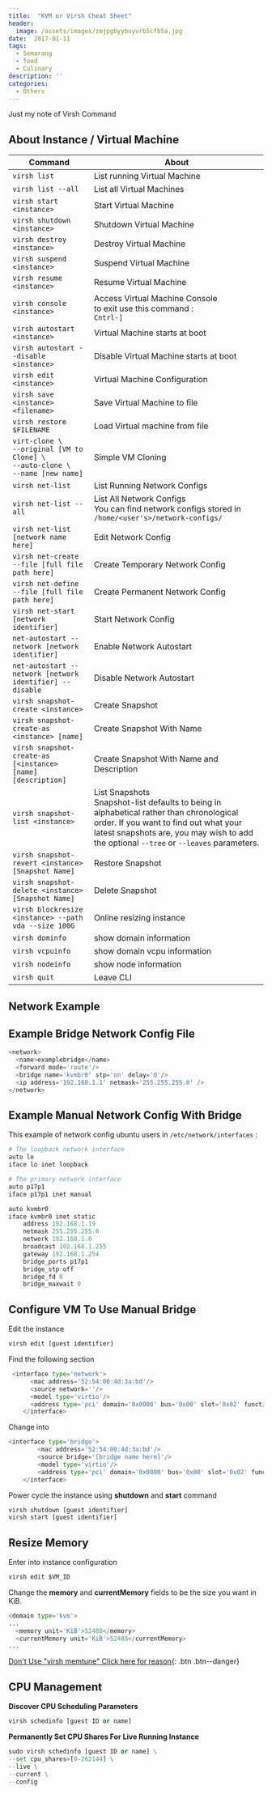 ```yaml
---
title:  "KVM or Virsh Cheat Sheet"
header:
  image: /assets/images/zmjpgbyybuyvrb5cfb5a.jpg
date:  2017-01-11
tags:
  - Semarang
  - food
  - Culinary
description: ''
categories:
  - Others
---
```


Just my note of Virsh Command

## About Instance / Virtual Machine

Command | About 
------- | ----- 
```virsh list``` | List running Virtual Machine | 
```virsh list --all``` | List all Virtual Machines | 
```virsh start <instance>``` | Start Virtual Machine |
```virsh shutdown <instance>``` | Shutdown Virtual Machine |
```virsh destroy <instance>``` | Destroy Virtual Machine |
```virsh suspend <instance>``` | Suspend Virtual Machine |
```virsh resume <instance>``` | Resume Virtual Machine |
```virsh console <instance>``` | Access Virtual Machine Console <br />to exit use this command : <br /> ```Cntrl-]``` 
```virsh autostart <instance>``` | Virtual Machine starts at boot |
```virsh autostart --disable <instance>``` | Disable Virtual Machine starts at boot |
```virsh edit <instance>``` | Virtual Machine Configuration | 
```virsh save <instance> <filename>``` | Save Virtual Machine to file | 
```virsh restore $FILENAME``` | Load Virtual machine from file | 
```virt-clone \``` <br /> ```--original [VM to Clone] \``` <br /> ```--auto-clone \``` <br /> ```--name [new name]``` | Simple VM Cloning | 
```virsh net-list``` | List Running Network Configs | 
```virsh net-list --all``` | List All Network Configs <br /> You can find network configs stored in ```/home/<user's>/network-configs/```| 
```virsh net-list [network name here]``` | Edit Network Config | 
```virsh net-create --file [full file path here]``` | Create Temporary Network Config | 
```virsh net-define --file [full file path here]``` | Create Permanent Network Config | 
```virsh net-start [network identifier]``` | Start Network Config | 
```net-autostart --network [network identifier]``` | Enable Network Autostart | 
```net-autostart --network [network identifier] --disable``` | Disable Network Autostart | 
```virsh snapshot-create <instance>``` | Create Snapshot | 
```virsh snapshot-create-as <instance> [name]``` | Create Snapshot With Name | 
```virsh snapshot-create-as [<instance> [name] [description]``` | Create Snapshot With Name and Description | 
```virsh snapshot-list <instance>``` | List Snapshots <br /> Snapshot-list defaults to being in alphabetical rather than chronological order. If you want to find out what your latest snapshots are, you may wish to add the optional ```--tree``` or  ```--leaves``` parameters.  | 
```virsh snapshot-revert <instance> [Snapshot Name]``` | Restore Snapshot | 
```virsh snapshot-delete <instance> [Snapshot Name]``` | Delete Snapshot | 
```virsh blockresize <instance> --path vda --size 100G``` | Online resizing instance | 
```virsh dominfo``` | show domain information |	
```virsh vcpuinfo``` | show domain vcpu information | 
```virsh nodeinfo``` | show node information | 
```virsh quit``` | Leave CLI | 


## Network Example

## Example Bridge Network Config File
```python
<network>
  <name>examplebridge</name>
  <forward mode='route'/>
  <bridge name='kvmbr0' stp='on' delay='0'/>
  <ip address='192.168.1.1' netmask='255.255.255.0' />
</network>
```

## Example Manual Network Config With Bridge

This example of network config ubuntu users in ```/etc/network/interfaces``` :

```python
# The loopback network interface
auto lo
iface lo inet loopback

# The primary network interface
auto p17p1
iface p17p1 inet manual

auto kvmbr0
iface kvmbr0 inet static
    address 192.168.1.19
    netmask 255.255.255.0
    network 192.168.1.0
    broadcast 192.168.1.255
    gateway 192.168.1.254
    bridge_ports p17p1
    bridge_stp off
    bridge_fd 0
    bridge_maxwait 0
```

## Configure VM To Use Manual Bridge

Edit the instance
```python
virsh edit [guest identifier]
```

Find the following section
```python
 <interface type='network'>
      <mac address='52:54:00:4d:3a:bd'/>
      <source network=''/>
      <model type='virtio'/>
      <address type='pci' domain='0x0000' bus='0x00' slot='0x02' function='0x0'/>
    </interface>
```
Change into 
```python
<interface type='bridge'>
        <mac address='52:54:00:4d:3a:bd'/>
        <source bridge='[bridge name here]'/>
        <model type='virtio'/>
        <address type='pci' domain='0x0000' bus='0x00' slot='0x02' function='0x0'/>
    </interface>
```

Power cycle the instance using **shutdown** and **start** command 

```python
virsh shutdown [guest identifier]
virsh start [guest identifier]
```

## Resize Memory

Enter into instance configuration
```python
virsh edit $VM_ID 
```

Change the **memory** and **currentMemory** fields to be the size you want in KiB.

```python
<domain type='kvm'>
...
  <memory unit='KiB'>52488</memory>
  <currentMemory unit='KiB'>52488</currentMemory>
...
```
[Don't Use "virsh memtune" Click here for reason](http://libvirt.org/formatdomain.html#elementsMemoryTuning){: .btn .btn--danger}



## CPU Management

**Discover CPU Scheduling Parameters**
```python
virsh schedinfo [guest ID or name]
```

**Permanently Set CPU Shares For Live Running Instance**
```python
sudo virsh schedinfo [guest ID or name] \
--set cpu_shares=[0-262144] \
--live \
--current \
--config
```




